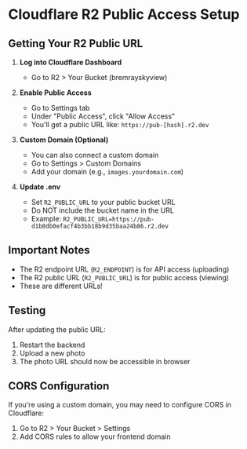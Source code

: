 # Cloudflare R2 Public Access Setup

## Getting Your R2 Public URL

1. **Log into Cloudflare Dashboard**
   - Go to R2 > Your Bucket (bremrayskyview)

2. **Enable Public Access**
   - Go to Settings tab
   - Under "Public Access", click "Allow Access"
   - You'll get a public URL like: `https://pub-[hash].r2.dev`

3. **Custom Domain (Optional)**
   - You can also connect a custom domain
   - Go to Settings > Custom Domains
   - Add your domain (e.g., `images.yourdomain.com`)

4. **Update .env**
   - Set `R2_PUBLIC_URL` to your public bucket URL
   - Do NOT include the bucket name in the URL
   - Example: `R2_PUBLIC_URL=https://pub-d1b8db0efacf4b3bb18b9d35baa24b86.r2.dev`

## Important Notes

- The R2 endpoint URL (`R2_ENDPOINT`) is for API access (uploading)
- The R2 public URL (`R2_PUBLIC_URL`) is for public access (viewing)
- These are different URLs!

## Testing

After updating the public URL:
1. Restart the backend
2. Upload a new photo
3. The photo URL should now be accessible in browser

## CORS Configuration

If you're using a custom domain, you may need to configure CORS in Cloudflare:
1. Go to R2 > Your Bucket > Settings
2. Add CORS rules to allow your frontend domain
